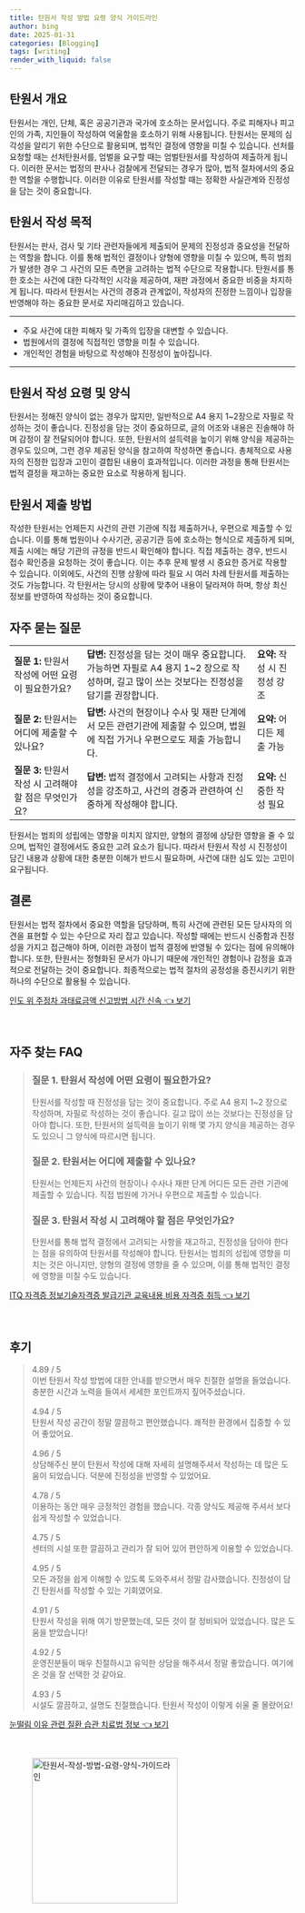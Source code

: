 ```yaml
---
title: 탄원서 작성 방법 요령 양식 가이드라인
author: bing
date: 2025-01-31
categories: [Blogging]
tags: [writing]
render_with_liquid: false
---
```



<h2 id='탄원서 개요'>탄원서 개요</h2>

<p>탄원서는 개인, 단체, 혹은 공공기관과 국가에 호소하는 문서입니다. 주로 피해자나 피고인의 가족, 지인들이 작성하여 억울함을 호소하기 위해 사용됩니다. 탄원서는 문제의 심각성을 알리기 위한 수단으로 활용되며, 법적인 결정에 영향을 미칠 수 있습니다. 선처를 요청할 때는 선처탄원서를, 엄벌을 요구할 때는 엄벌탄원서를 작성하여 제출하게 됩니다. 이러한 문서는 법정의 판사나 검찰에게 전달되는 경우가 많아, 법적 절차에서의 중요한 역할을 수행합니다. 이러한 이유로 탄원서를 작성할 때는 정확한 사실관계와 진정성을 담는 것이 중요합니다.</p>

<h2 id='탄원서 작성 목적'>탄원서 작성 목적</h2>

<p>탄원서는 판사, 검사 및 기타 관련자들에게 제출되어 문제의 진정성과 중요성을 전달하는 역할을 합니다. 이를 통해 법적인 결정이나 양형에 영향을 미칠 수 있으며, 특히 범죄가 발생한 경우 그 사건의 모든 측면을 고려하는 법적 수단으로 작용합니다. 탄원서를 통한 호소는 사건에 대한 다각적인 시각을 제공하여, 재판 과정에서 중요한 비중을 차지하게 됩니다. 따라서 탄원서는 사건의 경중과 관계없이, 작성자의 진정한 느낌이나 입장을 반영해야 하는 중요한 문서로 자리매김하고 있습니다.</p>

<hr />

<ul>
    <li>주요 사건에 대한 피해자 및 가족의 입장을 대변할 수 있습니다.</li>
    <li>법원에서의 결정에 직접적인 영향을 미칠 수 있습니다.</li>
    <li>개인적인 경험을 바탕으로 작성해야 진정성이 높아집니다.</li>
</ul>

<hr />

<h2 id='탄원서 작성 요령 및 양식'>탄원서 작성 요령 및 양식</h2>

<p>탄원서는 정해진 양식이 없는 경우가 많지만, 일반적으로 A4 용지 1~2장으로 자필로 작성하는 것이 좋습니다. 진정성을 담는 것이 중요하므로, 글의 어조와 내용은 진솔해야 하며 감정이 잘 전달되어야 합니다. 또한, 탄원서의 설득력을 높이기 위해 양식을 제공하는 경우도 있으며, 그런 경우 제공된 양식을 참고하여 작성하면 좋습니다. 총체적으로 사용자의 진정한 입장과 고민이 결합된 내용이 효과적입니다. 이러한 과정을 통해 탄원서는 법적 결정을 재고하는 중요한 요소로 작용하게 됩니다.</p>

<h2 id='탄원서 제출 방법'>탄원서 제출 방법</h2>

<p>작성한 탄원서는 언제든지 사건의 관련 기관에 직접 제출하거나, 우편으로 제출할 수 있습니다. 이를 통해 법원이나 수사기관, 공공기관 등에 호소하는 형식으로 제출하게 되며, 제출 시에는 해당 기관의 규정을 반드시 확인해야 합니다. 직접 제출하는 경우, 반드시 접수 확인증을 요청하는 것이 좋습니다. 이는 추후 문제 발생 시 중요한 증거로 작용할 수 있습니다. 이외에도, 사건의 진행 상황에 따라 필요 시 여러 차례 탄원서를 제출하는 것도 가능합니다. 각 탄원서는 당시의 상황에 맞추어 내용이 달라져야 하며, 항상 최신 정보를 반영하여 작성하는 것이 중요합니다.</p>

<h2 id='자주 묻는 질문'>자주 묻는 질문</h2>

<table>
    <tr>
        <td><b>질문 1:</b> 탄원서 작성에 어떤 요령이 필요한가요?</td>
        <td><b>답변:</b> 진정성을 담는 것이 매우 중요합니다. 가능하면 자필로 A4 용지 1~2 장으로 작성하며, 길고 많이 쓰는 것보다는 진정성을 담기를 권장합니다.</td>
        <td><b>요약:</b> 작성 시 진정성 강조</td>
    </tr>
    <tr>
        <td><b>질문 2:</b> 탄원서는 어디에 제출할 수 있나요?</td>
        <td><b>답변:</b> 사건의 현장이나 수사 및 재판 단계에서 모든 관련기관에 제출할 수 있으며, 법원에 직접 가거나 우편으로도 제출 가능합니다.</td>
        <td><b>요약:</b> 어디든 제출 가능</td>
    </tr>
    <tr>
        <td><b>질문 3:</b> 탄원서 작성 시 고려해야 할 점은 무엇인가요?</td>
        <td><b>답변:</b> 법적 결정에서 고려되는 사항과 진정성을 강조하고, 사건의 경중과 관련하여 신중하게 작성해야 합니다.</td>
        <td><b>요약:</b> 신중한 작성 필요</td>
    </tr>
</table>

<p>탄원서는 범죄의 성립에는 영향을 미치지 않지만, 양형의 결정에 상당한 영향을 줄 수 있으며, 법적인 결정에서도 중요한 고려 요소가 됩니다. 따라서 탄원서 작성 시 진정성이 담긴 내용과 상황에 대한 충분한 이해가 반드시 필요하며, 사건에 대한 심도 있는 고민이 요구됩니다.</p>

<h2 id='결론'>결론</h2>

<p>탄원서는 법적 절차에서 중요한 역할을 담당하며, 특히 사건에 관련된 모든 당사자의 의견을 표현할 수 있는 수단으로 자리 잡고 있습니다. 작성할 때에는 반드시 신중함과 진정성을 가지고 접근해야 하며, 이러한 과정이 법적 결정에 반영될 수 있다는 점에 유의해야 합니다. 또한, 탄원서는 정형화된 문서가 아니기 때문에 개인적인 경험이나 감정을 효과적으로 전달하는 것이 중요합니다. 최종적으로는 법적 절차의 공정성을 증진시키기 위한 하나의 수단으로 활용될 수 있습니다.</p>


<p><a class="click-button" title="인도 위 주정차 과태료금액 신고방법 시간 신속" href="https://aptwhite.github.io/posts/%EC%9D%B8%EB%8F%84-%EC%9C%84-%EC%A3%BC%EC%A0%95%EC%B0%A8-%EA%B3%BC%ED%83%9C%EB%A3%8C%EA%B8%88%EC%95%A1-%EC%8B%A0%EA%B3%A0%EB%B0%A9%EB%B2%95-%EC%8B%9C%EA%B0%84-%EC%8B%A0%EC%86%8D/" rel="dofollow">인도 위 주정차 과태료금액 신고방법 시간 신속 👈 보기</a></p><br>
<h2 id='자주_찾는_FAQ'>자주 찾는 FAQ</h2>
<div itemscope="" itemtype="https://schema.org/FAQPage"> 
<blockquote> 
<div itemscope="" itemprop="mainEntity" itemtype="https://schema.org/Question"> 
<h3 itemprop="name">질문 1. 탄원서 작성에 어떤 요령이 필요한가요?</h3> 
<div itemscope="" itemprop="acceptedAnswer" itemtype="https://schema.org/Answer"> 
<span itemprop="text"> <p>탄원서를 작성할 때 진정성을 담는 것이 중요합니다. 주로 A4 용지 1~2 장으로 작성하며, 자필로 작성하는 것이 좋습니다. 길고 많이 쓰는 것보다는 진정성을 담아야 합니다. 또한, 탄원서의 설득력을 높이기 위해 몇 가지 양식을 제공하는 경우도 있으니 그 양식에 따르시면 됩니다.</p> </span> 
</div> 
</div> 

<div itemscope="" itemprop="mainEntity" itemtype="https://schema.org/Question"> 
<h3 itemprop="name">질문 2. 탄원서는 어디에 제출할 수 있나요?</h3> 
<div itemscope="" itemprop="acceptedAnswer" itemtype="https://schema.org/Answer"> 
<span itemprop="text"> <p>탄원서는 언제든지 사건의 현장이나 수사나 재판 단계 어디든 모든 관련 기관에 제출할 수 있습니다. 직접 법원에 가거나 우편으로 제출할 수 있습니다.</p> </span> 
</div> 
</div> 

<div itemscope="" itemprop="mainEntity" itemtype="https://schema.org/Question"> 
<h3 itemprop="name">질문 3. 탄원서 작성 시 고려해야 할 점은 무엇인가요?</h3> 
<div itemscope="" itemprop="acceptedAnswer" itemtype="https://schema.org/Answer"> 
<span itemprop="text"> <p>탄원서를 통해 법적 결정에서 고려되는 사항을 재고하고, 진정성을 담아야 한다는 점을 유의하여 탄원서를 작성해야 합니다. 탄원서는 범죄의 성립에 영향을 미치는 것은 아니지만, 양형의 결정에 영향을 줄 수 있으며, 이를 통해 법적인 결정에 영향을 미칠 수도 있습니다.</p> </span> 
</div> 
</div> 

</blockquote> 
</div>
<p><a class="click-button" title="ITQ 자격증 정보기술자격증 발급기관 교육내용 비용 자격증 취득" href="https://aptwhite.github.io/posts/ITQ-%EC%9E%90%EA%B2%A9%EC%A6%9D-%EC%A0%95%EB%B3%B4%EA%B8%B0%EC%88%A0%EC%9E%90%EA%B2%A9%EC%A6%9D-%EB%B0%9C%EA%B8%89%EA%B8%B0%EA%B4%80-%EA%B5%90%EC%9C%A1%EB%82%B4%EC%9A%A9-%EB%B9%84%EC%9A%A9-%EC%9E%90%EA%B2%A9%EC%A6%9D-%EC%B7%A8%EB%93%9D/" rel="dofollow">ITQ 자격증 정보기술자격증 발급기관 교육내용 비용 자격증 취득 👈 보기</a></p><br>
<h2 id='후기'>후기</h2>
<div itemscope itemtype="https://schema.org/Product">
  <blockquote>
  <div itemprop="review" itemscope itemtype="https://schema.org/Review">
      <div itemprop="reviewRating" itemscope itemtype="https://schema.org/Rating"> <span itemprop="ratingValue">4.89</span> / <span itemprop="bestRating">5</span> </div>
      <span itemprop="reviewBody">이번 탄원서 작성 방법에 대한 안내를 받으면서 매우 친절한 설명을 들었습니다. 충분한 시간과 노력을 들여서 세세한 포인트까지 짚어주셨습니다.</span>
  </div>
  <br>
  <div itemprop="review" itemscope itemtype="https://schema.org/Review">
      <div itemprop="reviewRating" itemscope itemtype="https://schema.org/Rating"> <span itemprop="ratingValue">4.94</span> / <span itemprop="bestRating">5</span> </div>
      <span itemprop="reviewBody">탄원서 작성 공간이 정말 깔끔하고 편안했습니다. 쾌적한 환경에서 집중할 수 있어 좋았어요.</span>
  </div>
  <br>
  <div itemprop="review" itemscope itemtype="https://schema.org/Review">
      <div itemprop="reviewRating" itemscope itemtype="https://schema.org/Rating"> <span itemprop="ratingValue">4.96</span> / <span itemprop="bestRating">5</span> </div>
      <span itemprop="reviewBody">상담해주신 분이 탄원서 작성에 대해 자세히 설명해주셔서 작성하는 데 많은 도움이 되었습니다. 덕분에 진정성을 반영할 수 있었어요.</span>
  </div>
  <br>
  <div itemprop="review" itemscope itemtype="https://schema.org/Review">
      <div itemprop="reviewRating" itemscope itemtype="https://schema.org/Rating"> <span itemprop="ratingValue">4.78</span> / <span itemprop="bestRating">5</span> </div>
      <span itemprop="reviewBody">이용하는 동안 매우 긍정적인 경험을 했습니다. 각종 양식도 제공해 주셔서 보다 쉽게 작성할 수 있었습니다.</span>
  </div>
  <br>
  <div itemprop="review" itemscope itemtype="https://schema.org/Review">
      <div itemprop="reviewRating" itemscope itemtype="https://schema.org/Rating"> <span itemprop="ratingValue">4.75</span> / <span itemprop="bestRating">5</span> </div>
      <span itemprop="reviewBody">센터의 시설 또한 깔끔하고 관리가 잘 되어 있어 편안하게 이용할 수 있었습니다.</span>
  </div>
  <br>
  <div itemprop="review" itemscope itemtype="https://schema.org/Review">
      <div itemprop="reviewRating" itemscope itemtype="https://schema.org/Rating"> <span itemprop="ratingValue">4.95</span> / <span itemprop="bestRating">5</span> </div>
      <span itemprop="reviewBody">모든 과정을 쉽게 이해할 수 있도록 도와주셔서 정말 감사했습니다. 진정성이 담긴 탄원서를 작성할 수 있는 기회였어요.</span>
  </div>
  <br>
  <div itemprop="review" itemscope itemtype="https://schema.org/Review">
      <div itemprop="reviewRating" itemscope itemtype="https://schema.org/Rating"> <span itemprop="ratingValue">4.91</span> / <span itemprop="bestRating">5</span> </div>
      <span itemprop="reviewBody">탄원서 작성을 위해 여기 방문했는데, 모든 것이 잘 정비되어 있었습니다. 많은 도움을 받았습니다!</span>
  </div>
  <br>
  <div itemprop="review" itemscope itemtype="https://schema.org/Review">
      <div itemprop="reviewRating" itemscope itemtype="https://schema.org/Rating"> <span itemprop="ratingValue">4.92</span> / <span itemprop="bestRating">5</span> </div>
      <span itemprop="reviewBody">운영진분들이 매우 친절하시고 유익한 상담을 해주셔서 정말 좋았습니다. 여기에 온 것을 잘 선택한 것 같아요.</span>
  </div>
  <br>
  <div itemprop="review" itemscope itemtype="https://schema.org/Review">
      <div itemprop="reviewRating" itemscope itemtype="https://schema.org/Rating"> <span itemprop="ratingValue">4.93</span> / <span itemprop="bestRating">5</span> </div>
      <span itemprop="reviewBody">시설도 깔끔하고, 설명도 친절했습니다. 탄원서 작성이 이렇게 쉬울 줄 몰랐어요!</span>
  </div>
  </blockquote>
</div>
<p><a class="click-button" title="눈떨림 이유 관련 질환 습관 치료법 정보" href="https://aptwhite.github.io/posts/%EB%88%88%EB%96%A8%EB%A6%BC-%EC%9D%B4%EC%9C%A0-%EA%B4%80%EB%A0%A8-%EC%A7%88%ED%99%98-%EC%8A%B5%EA%B4%80-%EC%B9%98%EB%A3%8C%EB%B2%95-%EC%A0%95%EB%B3%B4/" rel="dofollow">눈떨림 이유 관련 질환 습관 치료법 정보 👈 보기</a></p><br>
<figure class="image"><img src="https://aptwhite.github.io/assets/img/thumbnail/탄원서-작성-방법-요령-양식-가이드라인.webp" alt="탄원서-작성-방법-요령-양식-가이드라인" width="256" height="256"></figure>